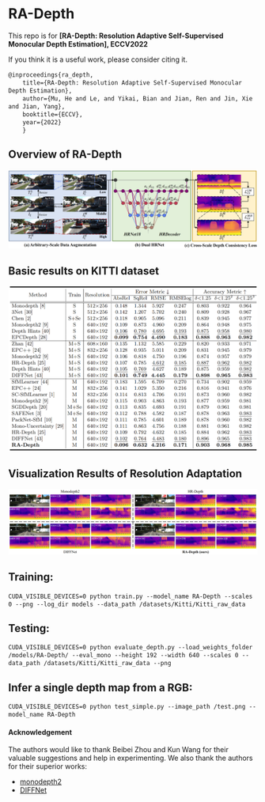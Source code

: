 # RA-Depth

This repo is for **[RA-Depth: Resolution Adaptive Self-Supervised Monocular Depth Estimation], ECCV2022**


If you think it is a useful work, please consider citing it.
```
@inproceedings{ra_depth,
    title={RA-Depth: Resolution Adaptive Self-Supervised Monocular Depth Estimation},
    author={Mu, He and Le, and Yikai, Bian and Jian, Ren and Jin, Xie and Jian, Yang},
    booktitle={ECCV},
    year={2022}
    }

```

## Overview of RA-Depth
![](assets/pipeline.png)


## Basic results on KITTI dataset
![](assets/results1.png)



## Visualization Results of Resolution Adaptation
![](assets/visuals.png)


## Training:

```
CUDA_VISIBLE_DEVICES=0 python train.py --model_name RA-Depth --scales 0 --png --log_dir models --data_path /datasets/Kitti/Kitti_raw_data
```


## Testing:

```
CUDA_VISIBLE_DEVICES=0 python evaluate_depth.py --load_weights_folder /models/RA-Depth/ --eval_mono --height 192 --width 640 --scales 0 --data_path /datasets/Kitti/Kitti_raw_data --png
```

## Infer a single depth map from a RGB:
```
CUDA_VISIBLE_DEVICES=0 python test_simple.py --image_path /test.png --model_name RA-Depth
```


#### Acknowledgement
 The authors would like to thank Beibei Zhou and Kun Wang for their valuable suggestions and help in experimenting. 
 We also thank the authors for their superior works:
 - [monodepth2](https://github.com/nianticlabs/monodepth2)
 - [DIFFNet](https://github.com/brandleyzhou/DIFFNet)
 
 
